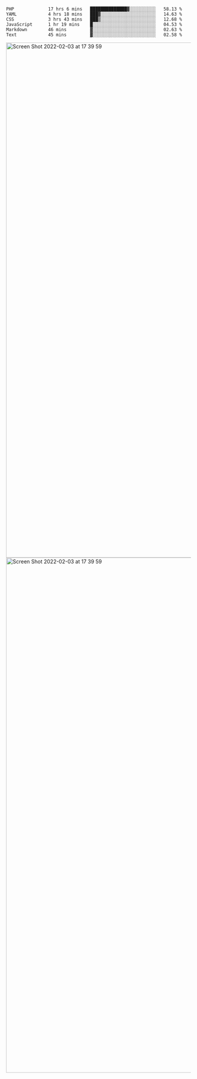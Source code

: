 <!--START_SECTION:waka-->

```text
PHP             17 hrs 6 mins   ██████████████▓░░░░░░░░░░   58.13 %
YAML            4 hrs 18 mins   ███▓░░░░░░░░░░░░░░░░░░░░░   14.63 %
CSS             3 hrs 43 mins   ███▒░░░░░░░░░░░░░░░░░░░░░   12.68 %
JavaScript      1 hr 19 mins    █░░░░░░░░░░░░░░░░░░░░░░░░   04.53 %
Markdown        46 mins         ▓░░░░░░░░░░░░░░░░░░░░░░░░   02.63 %
Text            45 mins         ▓░░░░░░░░░░░░░░░░░░░░░░░░   02.58 %
```

<!--END_SECTION:waka-->

<img width="1400" alt="Screen Shot 2022-02-03 at 17 39 59" src="https://user-images.githubusercontent.com/45716542/152387304-f2b60485-53a6-4f4b-a818-5cefb1b0c0ae.png">
<img width="1400" alt="Screen Shot 2022-02-03 at 17 39 59" src="https://user-images.githubusercontent.com/45716542/152387273-ea5cdf21-2a45-44da-8bef-00c1763b1d42.png">
